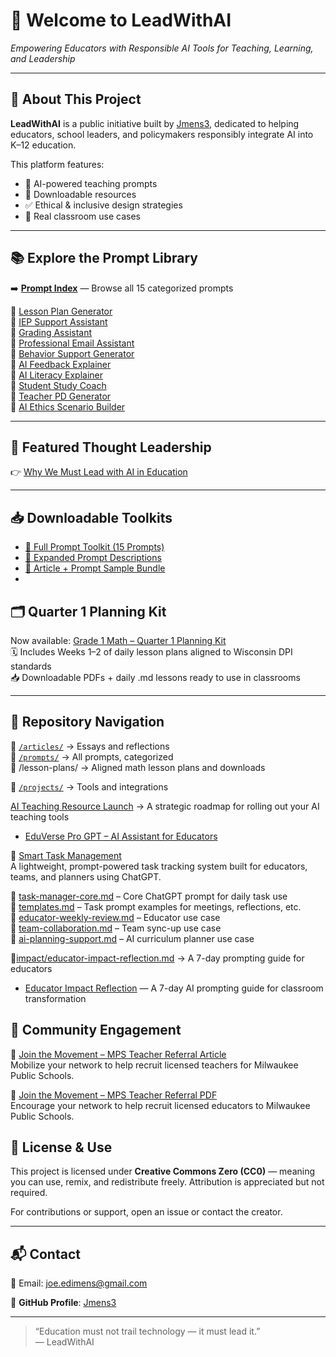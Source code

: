 # 🌟 Welcome to LeadWithAI  
*Empowering Educators with Responsible AI Tools for Teaching, Learning, and Leadership*

---

## 📌 About This Project

**LeadWithAI** is a public initiative built by [Jmens3](https://github.com/Jmens3), dedicated to helping educators, school leaders, and policymakers responsibly integrate AI into K–12 education.

This platform features:
- 🧠 AI-powered teaching prompts  
- 📄 Downloadable resources  
- ✅ Ethical & inclusive design strategies  
- 🎯 Real classroom use cases

---

## 📚 Explore the Prompt Library

➡️ [**Prompt Index**](prompt-index.md) — Browse all 15 categorized prompts

📂 [Lesson Plan Generator](prompts/lesson-plan-generator.md)  
📂 [IEP Support Assistant](prompts/iep-support-assistant.md)  
📂 [Grading Assistant](prompts/grading-assistant.md)  
📂 [Professional Email Assistant](prompts/professional-email-assistant.md)  
📂 [Behavior Support Generator](prompts/behavior-support-generator.md)  
📂 [AI Feedback Explainer](prompts/ai-feedback-explainer.md)  
📂 [AI Literacy Explainer](prompts/ai-literacy-explainer.md)  
📂 [Student Study Coach](prompts/ai-study-coach-reflection-guide.md)  
📂 [Teacher PD Generator](prompts/teacher-pd-generator.md)  
📂 [AI Ethics Scenario Builder](prompts/ai-ethics-scenario.md)

---

## 📝 Featured Thought Leadership

👉 [Why We Must Lead with AI in Education](articles/why-we-must-lead-with-ai.md)

---

## 📥 Downloadable Toolkits

- [📘 Full Prompt Toolkit (15 Prompts)](LeadWithAI_15_Prompts_Full_Document.pdf)  
- [📘 Expanded Prompt Descriptions](LeadWithAI_10_Prompts_Expanded.pdf)  
- [📘 Article + Prompt Sample Bundle](LeadWithAI_Article_and_Prompt.pdf)
- 
## 🗂️ Quarter 1 Planning Kit

Now available: [Grade 1 Math – Quarter 1 Planning Kit](lesson-plans/)  
🗓️ Includes Weeks 1–2 of daily lesson plans aligned to Wisconsin DPI standards  
📥 Downloadable PDFs + daily .md lessons ready to use in classrooms

---

## 🧭 Repository Navigation

📁 [`/articles/`](articles/) → Essays and reflections  
📁 [`/prompts/`](prompts/) → All prompts, categorized  
📁 /lesson-plans/ → Aligned math lesson plans and downloads
  
📁 [`/projects/`](projects/) → Tools and integrations

[AI Teaching Resource Launch](projects/ai-companion-launch-plan.md) → A strategic roadmap for rolling out your AI teaching tools

- [EduVerse Pro GPT – AI Assistant for Educators](./projects/eduverse-pro-gpt.md)

📁 [Smart Task Management](projects/smart-task-manager/README.md)  
A lightweight, prompt-powered task tracking system built for educators, teams, and planners using ChatGPT.


📄 [task-manager-core.md](projects/smart-task-manager/task-manager-core.md) – Core ChatGPT prompt for daily task use  
📄 [templates.md](projects/smart-task-manager/templates.md) – Task prompt examples for meetings, reflections, etc.  
📄 [educator-weekly-review.md](projects/smart-task-manager/educator-weekly-review.md) – Educator use case  
📄 [team-collaboration.md](projects/smart-task-manager/team-collaboration.md) – Team sync-up use case  
📄 [ai-planning-support.md](projects/smart-task-manager/ai-planning-support.md) – AI curriculum planner use case  


📁[impact/educator-impact-reflection.md](impact/educator-impact-reflection.md) → A 7-day prompting guide for educators

- [Educator Impact Reflection](impact/educator-impact-reflection.md) — A 7-day AI prompting guide for classroom transformation

## 📣 Community Engagement
 📢 [Join the Movement – MPS Teacher Referral Article](impact/join-the-movement.md)  
Mobilize your network to help recruit licensed teachers for Milwaukee Public Schools.

📣 [Join the Movement – MPS Teacher Referral PDF](impact/join-the-movement-safe.pdf)  
Encourage your network to help recruit licensed educators to Milwaukee Public Schools.


## 📜 License & Use

This project is licensed under **Creative Commons Zero (CC0)** — meaning you can use, remix, and redistribute freely. Attribution is appreciated but not required.

For contributions or support, open an issue or contact the creator.

---

## 📬 Contact

📧 Email: joe.edimens@gmail.com

🔗 **GitHub Profile**: [Jmens3](https://github.com/Jmens3)

---

> “Education must not trail technology — it must lead it.”  
> — LeadWithAI
